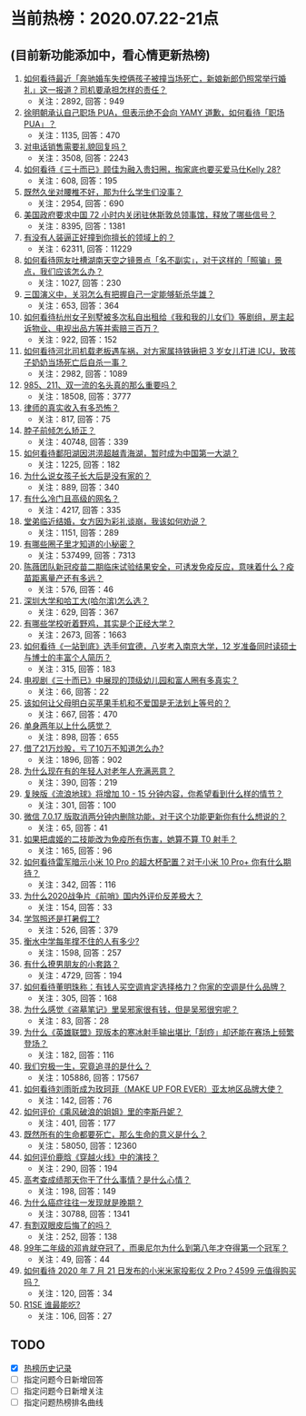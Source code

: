 # 当前热榜：2020.07.22-21点
## (目前新功能添加中，看心情更新热榜)
1. [如何看待最近「奔驰婚车失控俩孩子被撞当场死亡，新娘新郎仍照常举行婚礼」这一报道？司机要承担怎样的责任？](https://www.zhihu.com/question/408224211)
    * 关注：2892, 回答：949
2. [徐明朝承认自己职场 PUA，但表示绝不会向 YAMY 道歉，如何看待「职场 PUA」？](https://www.zhihu.com/question/408324658)
    * 关注：1135, 回答：470
3. [对电话销售需要礼貌回复吗？](https://www.zhihu.com/question/371661781)
    * 关注：3508, 回答：2243
4. [如何看待《三十而已》顾佳为融入贵妇圈，掏家底也要买爱马仕Kelly 28?](https://www.zhihu.com/question/407941024)
    * 关注：608, 回答：195
5. [既然久坐对腰椎不好，那为什么学生们没事？](https://www.zhihu.com/question/395868628)
    * 关注：2954, 回答：690
6. [美国政府要求中国 72 小时内关闭驻休斯敦总领事馆，释放了哪些信号？](https://www.zhihu.com/question/408371981)
    * 关注：8395, 回答：1381
7. [有没有人装逼正好撞到你擅长的领域上的？](https://www.zhihu.com/question/338688699)
    * 关注：62311, 回答：11229
8. [如何看待网友吐槽湖南天空之镜景点「名不副实」，对于这样的「照骗」景点，我们应该怎么办？](https://www.zhihu.com/question/397417463)
    * 关注：1027, 回答：230
9. [三国演义中，关羽怎么有把握自己一定能够斩杀华雄？](https://www.zhihu.com/question/407184438)
    * 关注：653, 回答：364
10. [如何看待杭州女子别墅被多次私自出租给《我和我的儿女们》等剧组，房主起诉物业、电视出品方等并索赔三百万？](https://www.zhihu.com/question/408302156)
    * 关注：922, 回答：152
11. [如何看待河北司机载老板遇车祸，对方家属持铁锹把 3 岁女儿打进 ICU，致孩子奶奶当场死亡后自杀一事？](https://www.zhihu.com/question/408273955)
    * 关注：2982, 回答：1089
12. [985、211、双一流的名头真的那么重要吗？](https://www.zhihu.com/question/282785964)
    * 关注：18508, 回答：3777
13. [律师的真实收入有多恐怖？](https://www.zhihu.com/question/360433896)
    * 关注：817, 回答：75
14. [脖子前倾怎么矫正？](https://www.zhihu.com/question/29620130)
    * 关注：40748, 回答：339
15. [如何看待鄱阳湖因洪涝超越青海湖，暂时成为中国第一大湖？](https://www.zhihu.com/question/407100487)
    * 关注：1225, 回答：182
16. [为什么说女孩子长大后是没有家的？](https://www.zhihu.com/question/374264250)
    * 关注：889, 回答：340
17. [有什么冷门且高级的网名？](https://www.zhihu.com/question/370360840)
    * 关注：4217, 回答：335
18. [堂弟临近结婚，女方因为彩礼谈崩，我该如何劝说？](https://www.zhihu.com/question/407448330)
    * 关注：1151, 回答：289
19. [有哪些圈子里才知道的小秘密？](https://www.zhihu.com/question/49502870)
    * 关注：537499, 回答：7313
20. [陈薇团队新冠疫苗二期临床试验结果安全，可诱发免疫反应，意味着什么？疫苗距离量产还有多远？](https://www.zhihu.com/question/408061904)
    * 关注：576, 回答：46
21. [深圳大学和哈工大(哈尔滨)怎么选？](https://www.zhihu.com/question/407010067)
    * 关注：629, 回答：367
22. [有哪些学校听着野鸡，其实是个正经大学？](https://www.zhihu.com/question/402785568)
    * 关注：2673, 回答：1663
23. [如何看待《一站到底》选手何宜德，八岁考入南京大学，12 岁准备同时读硕士与博士的丰富个人简历？](https://www.zhihu.com/question/407742265)
    * 关注：315, 回答：183
24. [电视剧《三十而已》中展现的顶级幼儿园和富人圈有多真实？](https://www.zhihu.com/question/407892591)
    * 关注：66, 回答：22
25. [该如何让父母明白买苹果手机和不爱国是无法划上等号的？](https://www.zhihu.com/question/407985818)
    * 关注：667, 回答：470
26. [单身两年以上什么感觉？](https://www.zhihu.com/question/407036399)
    * 关注：898, 回答：655
27. [借了21万炒股，亏了10万不知道怎么办?](https://www.zhihu.com/question/407683785)
    * 关注：1896, 回答：902
28. [为什么现在有的年轻人对老年人充满恶意？](https://www.zhihu.com/question/407658150)
    * 关注：390, 回答：219
29. [复映版《流浪地球》将增加 10 - 15 分钟内容，你希望看到什么样的情节？](https://www.zhihu.com/question/408024765)
    * 关注：301, 回答：100
30. [微信 7.0.17 版取消两分钟内删除功能，对于这个功能更新你有什么想说的？](https://www.zhihu.com/question/408336482)
    * 关注：65, 回答：41
31. [如果把虞姬的二技能改为免疫所有伤害，她算不算 T0 射手？](https://www.zhihu.com/question/397122636)
    * 关注：165, 回答：96
32. [如何看待雷军暗示小米 10 Pro 的超大杯配置？对于小米 10 Pro+ 你有什么期待？](https://www.zhihu.com/question/407984106)
    * 关注：342, 回答：116
33. [为什么2020战争片《前哨》国内外评价反差极大？](https://www.zhihu.com/question/406596783)
    * 关注：154, 回答：33
34. [学驾照还是打暑假工?](https://www.zhihu.com/question/406971668)
    * 关注：526, 回答：379
35. [衡水中学每年撑不住的人有多少?](https://www.zhihu.com/question/398309980)
    * 关注：1598, 回答：257
36. [有什么撩男朋友的小套路？](https://www.zhihu.com/question/273750533)
    * 关注：4729, 回答：194
37. [如何看待董明珠称：有钱人买空调肯定选择格力？你家的空调是什么品牌？](https://www.zhihu.com/question/407982929)
    * 关注：305, 回答：168
38. [为什么感觉《盗墓笔记》里吴邪家很有钱，但是吴邪很穷呢？](https://www.zhihu.com/question/407989897)
    * 关注：83, 回答：28
39. [为什么《英雄联盟》现版本的寒冰射手输出堪比「刮痧」却还能在赛场上频繁登场？](https://www.zhihu.com/question/404649502)
    * 关注：182, 回答：116
40. [我们穷极一生，究竟追寻的是什么？](https://www.zhihu.com/question/384441334)
    * 关注：105886, 回答：17567
41. [如何看待刘雨昕成为玫珂菲（MAKE UP FOR EVER）亚太地区品牌大使？](https://www.zhihu.com/question/408324588)
    * 关注：142, 回答：76
42. [如何评价《乘风破浪的姐姐》里的李斯丹妮？](https://www.zhihu.com/question/401432899)
    * 关注：401, 回答：177
43. [既然所有的生命都要死亡，那么生命的意义是什么？](https://www.zhihu.com/question/288017836)
    * 关注：58050, 回答：12360
44. [如何评价鹿晗《穿越火线》中的演技？](https://www.zhihu.com/question/406483872)
    * 关注：290, 回答：194
45. [高考查成绩那天你干了什么事情？是什么心情？](https://www.zhihu.com/question/407585067)
    * 关注：198, 回答：149
46. [为什么癌症往往一发现就是晚期？](https://www.zhihu.com/question/288657135)
    * 关注：30788, 回答：1341
47. [有割双眼皮后悔了的吗？](https://www.zhihu.com/question/348527766)
    * 关注：252, 回答：138
48. [99年二年级的邓肯就夺冠了，而奥尼尔为什么到第八年才夺得第一个冠军？](https://www.zhihu.com/question/406552817)
    * 关注：49, 回答：44
49. [如何看待 2020 年 7 月 21 日发布的小米米家投影仪 2 Pro？4599 元值得购买吗？](https://www.zhihu.com/question/408110782)
    * 关注：120, 回答：34
50. [R1SE 谁最能吃?](https://www.zhihu.com/question/408029902)
    * 关注：106, 回答：27
## TODO
* [x] [热榜历史记录](hot_history/AllHot.md)
* [ ] 指定问题今日新增回答
* [ ] 指定问题今日新增关注
* [ ] 指定问题热榜排名曲线

